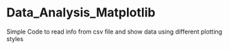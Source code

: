 # Data_Analysis_Matplotlib
Simple Code to read info from csv file and show data using different plotting styles 

